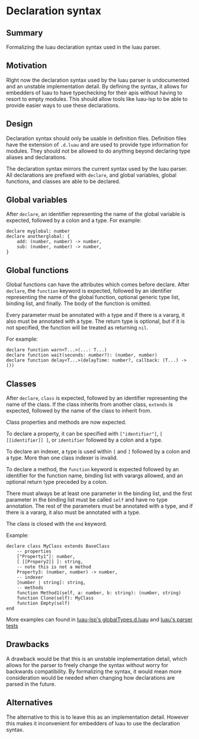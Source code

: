 # Declaration syntax

## Summary

Formalizing the luau declaration syntax used in the luau parser.

## Motivation

RIght now the declaration syntax used by the luau parser is undocumented and an unstable implementation detail. By defining the syntax, it allows for embedders of luau to have typechecking for their apis without having to resort to empty modules. This should allow tools like luau-lsp to be able to provide easier ways to use these declarations.

## Design

Declaration syntax should only be usable in definition files. Definition files have the extension of `.d.luau` and are used to provide type information for modules. They should not be allowed to do anything beyond declaring type aliases and declarations.

The declaration syntax mirrors the current syntax used by the luau parser. All declarations are prefixed with `declare`, and global variables, global functions, and classes are able to be declared.

## Global variables
After `declare`, an identifier representing the name of the global variable is expected, followed by a colon and a type.
For example:

```luau
declare myglobal: number
declare anotherglobal: {
    add: (number, number) -> number,
    sub: (number, number) -> number,
}
```

## Global functions
Global functions can have the attributes which comes before declare. After `declare`, the `function` keyword is expected, followed by an identifier representing the name of the global function, optional generic type list, binding list, and finally. The body of the function is omitted.

Every parameter must be annotated with a type and if there is a vararg, it also must be annotated with a type. The return type is optional, but if it is not specified, the function will be treated as returning `nil`.

For example:

```luau
declare function warn<T...>(...: T...)
declare function wait(seconds: number?): (number, number)
declare function delay<T...>(delayTime: number?, callback: (T...) -> ())
```

## Classes
After `declare`, `class` is expected, followed by an identifier representing the name of the class. If the class inherits from another class, `extends` is expected, followed by the name of the class to inherit from.

Class properties and methods are now expected.

To declare a property, it can be specified with `["identifier"]`, `[ [[identifier]] ]`, or `identifier` followed by a colon and a type.

To declare an indexer, a type is used within `[` and `]` followed by a colon and a type. More than one class indexer is invalid.

To declare a method, the `function` keyword is expected followed by an identifier for the function name, binding list with varargs allowed, and an optional return type preceded by a colon.

There must always be at least one parameter in the binding list, and the first parameter in the binding list must be called `self` and have no type annotation. The rest of the parameters must be annotated with a type, and if there is a vararg, it also must be annotated with a type.

The class is closed with the `end` keyword.

Example:
```luau
declare class MyClass extends BaseClass
    -- properties
    ["Property1"]: number,
    [ [[Propery2]] ]: string,
    -- note this is not a method
    Property3: (number, number) -> number,
    -- indexer
    [number | string]: string,
    -- methods
    function Method1(self, a: number, b: string): (number, string)
    function Clone(self): MyClass
    function Empty(self)
end
```

More examples can found in [luau-lsp's globalTypes.d.luau](https://github.com/JohnnyMorganz/luau-lsp/blob/main/scripts/globalTypes.d.luau) and [luau's parser tests](https://github.com/luau-lang/luau/blob/master/tests/Parser.test.cpp#L1908)

## Drawbacks

A drawback would be that this is an unstable implementation detail, which allows for the parser to freely change the syntax without worry for backwards compatibility. By formalizing the syntax, it would mean more consideration would be needed when changing how declarations are parsed in the future.

## Alternatives

The alternative to this is to leave this as an implementation detail. However this makes it inconvenient for embedders of luau to use the declaration syntax.